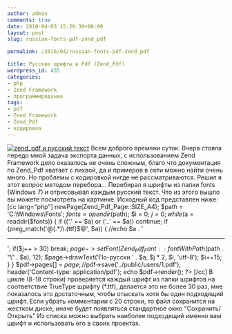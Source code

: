```yaml
---
author: admin
comments: true
date: 2010-04-03 15:20:30+00:00
layout: post
slug: russian-fonts-pdf-zend_pdf

permalink: /2010/04/russian-fonts-pdf-zend_pdf

title: Русские шрифты в Pdf (Zend_Pdf)
wordpress_id: 435
categories:
- php
- Zend Framework
- программирование
tags:
- pdf
- Zend Framework
- Zend_Pdf
- кодировка
---
```


[![zend_pdf и русский текст](http://vredniy.ru/wp-content/uploads/2010/04/zend_pdf-150x150.gif)](http://vredniy.ru/wp-content/uploads/2010/04/zend_pdf.gif)
Всем доброго времени суток. Вчера стояла передо мной задача экспорта данных, с использованием Zend Framework дело оказалось не очень сложным, благо что документация по Zend_Pdf хватает с лихвой, да и примеров в сети можно найти очень много. Но проблемы с кодировкой нигде не рассматриваются. Решил я этот вопрос методом перебора...<!-- more -->
Перебирал я шрифты из папки fonts (Windows 7) и отрисовывал каждым русский текст. Что из этого вышло вы можете посмотреть на картинке. Исходный код представлен ниже:
[cc lang="php"]
newPage(Zend_Pdf_Page::SIZE_A4);
$path = 'C:\Windows\Fonts';
$fonts = opendir($path);
$i = 0;
$j = 0;
while($a = readdir($fonts)) {
    if (('.' == $a) or ('..' == $a)) continue;
    if (preg_match('@(.*)\.(ttf)$@', $a)) {
        //echo $a . '

* * *

';
        if($j++ > 30) break;
        $page->setFont(Zend_Pdf_Font::fontWithPath($path .
                "\\" . $a), 12);
        $page->drawText('По-русски ' . $a, $j * 2, $i, 'utf-8');
        $i+=15;
    }
}
$pdf->pages[] = $page;
//$pdf->save('../public/users/1.pdf');
header('Content-type: application/pdf');
echo $pdf->render();
?>
[/cc]
В цикле (8-18 строки) проверяется каждый шрифт из папки шрифтов на соответствие TrueType шрифту (*.ttf), делается это не более 30 раз, мне показалось это достаточным, чтобы отыскать хотя бы один подходящий шрифт. Если убрать комментарии с 20 строки, то файл сохранится на жестком диске, иначе будет появляться стандартное окно "Сохранить/Открыть"
Из списка можно выбрать наиболее подходящий именно вам шрифт и использовать его в своих проектах.
